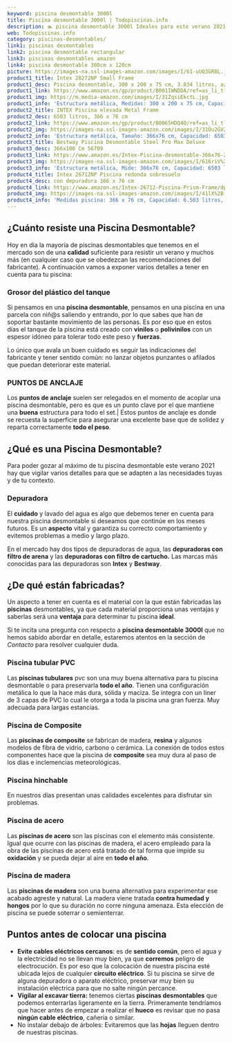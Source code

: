 ```yaml
---
keyword: piscina desmontable 3000l
title: Piscina desmontable 3000l | Todopiscinas.info
description: 🏊 piscina desmontable 3000l Ideales para este verano 2021. Aquí puedes comprar piscina desmontable 3000l y comparar con otras similares. No dejes escapar piscina desmontable 3000l a un precio realmente tentador.
web: Todopiscinas.info
category: piscinas-desmontables/
link1: piscinas desmontables
link2: piscina desmontable rectangular
link3: piscinas desmontables amazon
link4: piscina desmontable 300cm x 120cm
picture: https://images-na.ssl-images-amazon.com/images/I/61-uUQ3GR8L.jpg
product1_title: Intex 28272NP Small Frame
product1_desc: Piscina desmontable, 300 x 200 x 75 cm, 3.834 litros, azul
product1_link: https://www.amazon.es/gp/product/B001IWNDDA/ref=as_li_tl?ie=UTF8&camp=3638&creative=24630&creativeASIN=B001IWNDDA&linkCode=as2&tag=todopiscinas0e-21&linkId=25b9d647487c889cb6ef56ed63f50ca1
product1_img: https://m.media-amazon.com/images/I/31ZqsiEkctL.jpg
product1_info: 'Estructura metálica, Medidas: 300 x 200 x 75 cm, Capacidad: 3.834 litros, Para 6 personas (+ 6 años), Fácil montaje, Forma rectangular'
product2_title: INTEX Piscina elevada Metal Frame
product2_desc: 6503 litros, 366 x 76 cm
product2_link: https://www.amazon.es/gp/product/B0065HDQ4O/ref=as_li_tl?ie=UTF8&camp=3638&creative=24630&creativeASIN=B0065HDQ4O&linkCode=as2&tag=todopiscinas0e-21&linkId=ed2430e3ba564d3527ee103df33ed7b3
product2_img: https://images-na.ssl-images-amazon.com/images/I/31Ou2GV2SAL.jpg
product2_info: 'Estructura metálica, Tamaño: 366x76 cm, Capacidad: 6503 litros, Forma circular, De 4 a 7 personas (+6 años)'
product3_title: Bestway Piscina Desmontable Steel Pro Max Deluxe
product3_desc: 366x100 Cm 56709
product3_link: https://www.amazon.es/Intex-Piscina-desmontable-366x76-28210NP/dp/B0065HDQ4O?__mk_es_ES=%C3%85M%C3%85%C5%BD%C3%95%C3%91&crid=25UQGV9HG2INI&dchild=1&keywords=piscinas+desmontables&qid=1615854176&sprefix=piscinas+dem%2Caps%2C201&sr=8-5&linkCode=ll1&tag=todopiscinas0e-21&linkId=34f200977c6cbaab1f3f4d9ac0e64755&language=es_ES&ref_=as_li_ss_tl
product3_img: https://images-na.ssl-images-amazon.com/images/I/616riV%2BiY3L.jpg
product3_info: 'Estructura metálica, Mide: 366x76 cm, Capacidad: 6503 litros, De 4 a 7 personas mayores de 6 años, Forma circular, Tecnología Super-Tough'
product4_title: Intex 26712NP Piscina redonda sobresuelo
product4_desc: con depuradora 366 x 76 cm
product4_link: https://www.amazon.es/Intex-26712-Piscina-Prism-Frame/dp/B07FB823GL?__mk_es_ES=%C3%85M%C3%85%C5%BD%C3%95%C3%91&dchild=1&keywords=piscinas+desmontables+con+depuradora&qid=1615936418&sr=8-5&linkCode=ll1&tag=todopiscinas0e-21&linkId=d98699de7830cd471766fa1daa36de34&language=es_ES&ref_=as_li_ss_tl
product4_img: https://images-na.ssl-images-amazon.com/images/I/41lX%2B-YpibL.jpg
product4_info: 'Medidas piscina: 366 x 76 cm, Capacidad: 6.503 litros, Incluye depuradora de cartucha A, Lona resistente triple capa'
---
```




## ¿Cuánto resiste una Piscina Desmontable?

Hoy en dia la mayoría de piscinas desmontables que tenemos en el mercado son de una **calidad** suficiente para resistir un verano y muchos más (en cualquier caso que se obedezcan las recomendaciones del fabricante). A continuación vamos a exponer varios detalles a tener en cuenta para tu piscina:


### Grosor del plástico del tanque

Si pensamos en una **piscina desmontable**, pensamos en una piscina en una parcela con niñ@s saliendo y entrando, por lo que sabes que han de soportar bastante movimiento de las personas. Es por eso que en estos días el tanque de la piscina está creado con **vinilos** o **polivinilos** con un espesor idóneo para tolerar todo este peso y **fuerzas**.

Lo único que avala un	 buen cuidado es seguir las indicaciones del fabricante y tener sentido común: no lanzar objetos punzantes o afilados que puedan deteriorar este material.


### PUNTOS DE ANCLAJE

Los **puntos de anclaje** suelen ser relegados en el momento de acoplar una piscina desmontable, pero  es que es un punto clave por el que mantiene una **buena** estructura para todo el set.| Estos puntos de anclaje es donde se recuesta la superficie para asegurar una excelente base que de solidez y reparta correctamente **todo el peso**.

<stats-list :link1=link1 :link2=link2 :link3=link3 :link4=link4 :category=category></stats-list>
## ¿Qué es una Piscina Desmontable?



Para poder gozar al máximo de tu piscina desmontable este verano 2021 hay que vigilar varios detalles para que se adapten a las necesidades tuyas y de tu contexto.

<external-banner></external-banner>



### Depuradora

El **cuidado** y lavado del agua es algo que debemos tener en cuenta para nuestra piscina desmontable si deseamos que continúe en los meses futuros. Es un **aspecto** vital y garantiza su correcto comportamiento y evitemos problemas a medio y largo plazo.

En el mercado hay dos tipos de depuradoras de agua, las **depuradoras con filtro de arena** y  las **depuradoras** **con filtro de cartucho.** Las marcas más conocidas para las depuradoras son **Intex** y **Bestway**.


## ¿De qué  están fabricadas?

Un aspecto a tener en cuenta es el material con la que están fabricadas las **piscinas** desmontables, ya que cada material proporciona unas ventajas y saberlas  será una **ventaja** para determinar tu piscina **ideal**.

Si te incita una pregunta con respecto a **piscina desmontable 3000l** que no hemos sabido abordar en detalle, estaremos atentos en la sección de _Contacto_ para resolver cualquier duda.


### Piscina tubular PVC

Las **piscinas tubulares** pvc son una muy buena alternativa para tu piscina desmontable o para preservarla **todo el año**. Tienen una configuración metálica lo que la hace más dura, sólida y maciza. Se integra con un liner de 3 capas de PVC lo cual le otorga a toda la piscina una gran fuerza. Muy adecuada para largas estancias.


### Piscina de Composite

Las **piscinas de composite** se fabrican de madera, **resina** y algunos modelos de fibra de vidrio, carbono o cerámica. La conexión de todos estos componentes hace que la piscina de **composite** sea muy dura al paso de los días e inclemencias meteorológicas.


### Piscina hinchable

 En nuestros días presentan unas calidades excelentes para disfrutar sin problemas.


### Piscina de acero

Las **piscinas de acero** son las piscinas con el elemento más consistente. Igual que ocurre con las piscinas de madera, el acero empleado para la obra de las piscinas de acero está tratado de tal forma que impide su **oxidación** y se pueda dejar al aire en **todo el año**.


### Piscina de madera

Las **piscinas de madera** son una buena alternativa para experimentar ese acabado agreste y natural. La madera viene tratada **contra humedad y hongos** por lo que su duración no corre ninguna amenaza. Esta elección de piscina se puede soterrar o semienterrar.


## Puntos antes de colocar una piscina



*   **Evite cables eléctricos cercanos**: es de **sentido común**, pero el agua y la electricidad no se llevan muy bien, ya que **corremos** peligro de electrocución. Es por eso que la colocación de nuestra piscina esté ubicada lejos de cualquier **circuito eléctrico**. Si tu piscina se sirve de alguna depuradora o aparato eléctrico, preservar muy bien su instalación eléctrica para que no salte ningún percance.
*   **Vigilar al excavar tierra:** tenemos ciertas **piscinas desmontables** que podemos enterrarlas ligeramente en la tierra. Primeramente tendríamos que hacer antes de empezar a realizar el **hueco** es revisar que no pasa **ningún cable eléctrico**, cañería o similar.
*   No instalar debajo de árboles: Evitaremos que las **hojas** lleguen dentro de nuestras piscinas.

<brand-panel :title=product1_title :desc=product1_desc :img=product1_img :link=product1_link></brand-panel>
